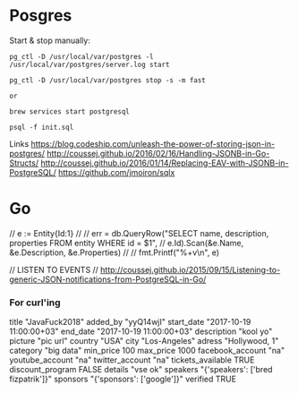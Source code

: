# Posgres

Start & stop manually:
```
pg_ctl -D /usr/local/var/postgres -l /usr/local/var/postgres/server.log start

pg_ctl -D /usr/local/var/postgres stop -s -m fast

or

brew services start postgresql
```

```
psql -f init.sql
```

Links
https://blog.codeship.com/unleash-the-power-of-storing-json-in-postgres/
http://coussej.github.io/2016/02/16/Handling-JSONB-in-Go-Structs/
http://coussej.github.io/2016/01/14/Replacing-EAV-with-JSONB-in-PostgreSQL/
https://github.com/jmoiron/sqlx


# Go


// e := Entity{Id:1}
//
// err = db.QueryRow("SELECT name, description, properties FROM entity WHERE id = $1",
//               e.Id).Scan(&e.Name, &e.Description, &e.Properties)
//
// fmt.Printf("%+v\n", e)

// LISTEN TO EVENTS
// http://coussej.github.io/2015/09/15/Listening-to-generic-JSON-notifications-from-PostgreSQL-in-Go/


### For curl'ing

title "JavaFuck2018"
added_by "yyQ14wjI"
start_date "2017-10-19 11:00:00+03"
end_date "2017-10-19 11:00:00+03"
description "kool yo"
picture "pic url"
country "USA"
city "Los-Angeles"
adress "Hollywood, 1"
category "big data"
min_price 100
max_price 1000
facebook_account "na"
youtube_account "na"
twitter_account  "na"
tickets_available TRUE
discount_program FALSE
details "vse ok"
speakers "{'speakers': ['bred fizpatrik']}"
sponsors "{'sponsors': ['google']}"
verified  TRUE
